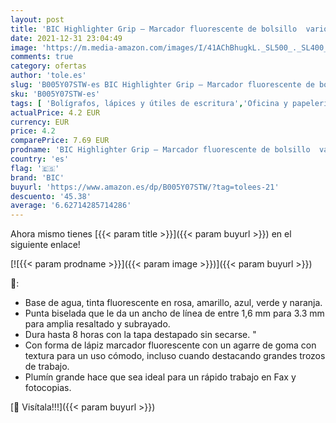 ```yaml
---
layout: post
title: 'BIC Highlighter Grip – Marcador fluorescente de bolsillo  varios colores  Pack de 5 '
date: 2021-12-31 23:04:49
image: 'https://m.media-amazon.com/images/I/41AChBhugkL._SL500_._SL400_.jpg'
comments: true
category: ofertas
author: 'tole.es'
slug: 'B005Y07STW-es BIC Highlighter Grip – Marcador fluorescente de bolsillo...'
sku: 'B005Y07STW-es'
tags: [ 'Bolígrafos, lápices y útiles de escritura','Oficina y papelería','Rotuladores y subrayadores','Subrayadores','bic','highlighter', ]
actualPrice: 4.2 EUR
currency: EUR
price: 4.2
comparePrice: 7.69 EUR
prodname: 'BIC Highlighter Grip – Marcador fluorescente de bolsillo  varios colores  Pack de 5 '
country: 'es'
flag: '🇪🇸'
brand: 'BIC'
buyurl: 'https://www.amazon.es/dp/B005Y07STW/?tag=tolees-21'
descuento: '45.38'
average: '6.62714285714286'
---
```


Ahora mismo tienes [{{< param title >}}]({{< param buyurl >}}) en el siguiente enlace!

[![{{< param prodname >}}]({{< param image >}})]({{< param buyurl >}})

🔎:

- Base de agua, tinta fluorescente en rosa, amarillo, azul, verde y naranja.
- Punta biselada que le da un ancho de línea de entre 1,6 mm para 3.3 mm para amplia resaltado y subrayado.
- Dura hasta 8 horas con la tapa destapado sin secarse. "
- Con forma de lápiz marcador fluorescente con un agarre de goma con textura para un uso cómodo, incluso cuando destacando grandes trozos de trabajo.
- Plumín grande hace que sea ideal para un rápido trabajo en Fax y fotocopias.

[🛒 Visítala!!!]({{< param buyurl >}})
